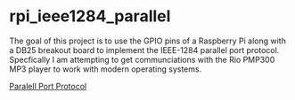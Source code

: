 # rpi_ieee1284_parallel

The goal of this project is to use the GPIO pins of a Raspberry Pi along with a DB25 breakout board to implement the IEEE-1284 parallel port protocol.  Specfically I am attempting to get communciations with the Rio PMP300 MP3 player to work with modern operating systems.

[Paralell Port Protocol](https://htmlpreview.github.io/?https://github.com/deanhuff/rpi_ieee1284_parallel/blob/main/1284_proto_docs/index.html)

